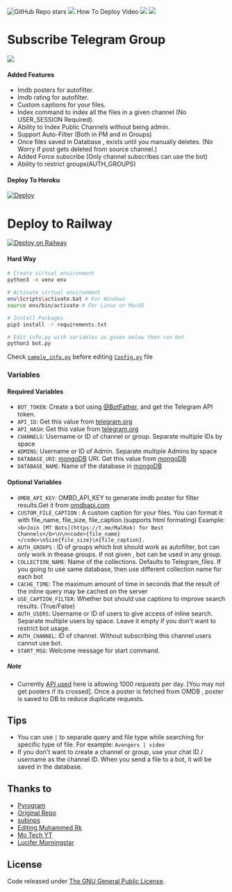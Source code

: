 

![GitHub Repo stars](https://img.shields.io/github/stars/DalinMathew/AutoFilterBotV3?style=social)
<img src="https://img.shields.io/github/forks/DalinMathew/AutoFilterBotV3?style=social"></img>
 How To Deploy Video
<a href="➖ @MovieRosterOfficial ➖"><img src="https://img.shields.io/badge/How%20To%20Deploy-blue.svg?logo=Youtube"></a> <img src="https://img.shields.io/youtube/views/5hnYOKBzyi8?style=social">
# Subscribe Telegram Group
<a href="https://t.me/MovieRosterGroup"> <img src="https://img.shields.io/youtube/channel/subscribers/UCU3Hg3qJJrIaC_0Gw7MLT1A?V?label=Subscribers&style=for-the-badge&color=red&labelColor=ce463"/> </a>

#### Added Features
* Imdb posters for autofilter.
* Imdb rating for autofilter.
* Custom captions for your files.
* Index command to index all the files in a given channel (No USER_SESSION Required).
* Ability to Index Public Channels without being admin.
* Support Auto-Filter (Both in PM and in Groups)
* Once files saved in Database , exists until you manually deletes. (No Worry if post gets deleted from source channel.)
* Added Force subscribe (Only channel subscribes can use the bot)
* Ability to restrict groups(AUTH_GROUPS)

#### Deploy To Heroku

[![Deploy](https://www.herokucdn.com/deploy/button.svg)](https://heroku.com/deploy?template=https://github.com/Pulapatta/Auto_filter_V3)

# Deploy to Railway

[![Deploy on Railway](https://railway.app/button.svg)](https://railway.app/new/template?template=https%3A%2F%2Fgithub.com%2FPulapatta%2FAuto_filter_V3&envs=ADMIN_ID%2CADMINS%2CAPI_HASH%2CAPI_ID%2CAUTH_GROUPS%2CAUTH_USERS%2CBOT_NAME%2CBOT_TOKEN%2CBROADCAST%2CCACHE_TIME%2CCHANNELS%2CCOLLECTION_NAME%2CCUSTOM_FILE_CAPTION%2CDATABASE_1%2CDATABASE_2%2CFORCES_SUB%2COMDB_API_KEY%2CSTART_MSG%2CUSE_CAPTION_FILTER&ADMIN_IDDesc=Control+BroadCast&ADMINSDesc=Username+or+ID+of+Admin.+Separate+multiple+Admins+by+space.&API_HASHDesc=Get+this+value+from+https%3A%2F%2Fmy.telegram.org&API_IDDesc=Get+this+value+from+https%3A%2F%2Fmy.telegram.org&AUTH_GROUPSDesc=ID+of+groups+which+bot+should+work+as+autofilter%2C+bot+can+only+work+in+thease+groups.+If+not+given+%2C+bot+can+be+used+in+any+group.&AUTH_USERSDesc=Username+or+ID+of+users+to+give+access+of+inline+search.+Separate+multiple+users+by+space.+Leave+it+empty+if+you+don%27t+want+to+restrict+bot+usage.&BOT_NAMEDesc=Name+of+the+database+in+mongoDB&BOT_TOKENDesc=Your+bot+token.&BROADCASTDesc=Value+should+be+True+or+False.+Broadcast+with+Forward+Tag+or+as+Copy.%28Without+Forward+Tag%29&CACHE_TIMEDesc=The+maximum+amount+of+time+in+seconds+that+the+result+of+the+inline+query+may+be+cached+on+the+server&CHANNELSDesc=Username+or+ID+of+channel+or+group.+Separate+multiple+IDs+by+space.&COLLECTION_NAMEDesc=Name+of+the+collections.+Defaults+to+Telegram_files.+If+you+are+using+the+same+database%2C+then+use+different+collection+name+for+each+bot&CUSTOM_FILE_CAPTIONDesc=A+custom+file+caption+for+your+files.+formatable+with+%2C+file_name%2C+file_caption%2C+file_size%2C+Read+Readme.md+for+better+understanding.&DATABASE_1Desc=Broadcast+Group+Database&DATABASE_2Desc=mongoDB+URI.+Get+this+value+from+https%3A%2F%2Fwww.mongodb.com&FORCES_SUBDesc=ID+of+channel.Make+sure+bot+is+admin+in+this+channel.+Without+subscribing+this+channel+users+cannot+use+bot.&OMDB_API_KEYDesc=Your+OMBD+API+KEY%2C+Fill+if+you+want+to+generate+a+imdb+poster+of+movie+in+autofilter.&START_MSGDesc=Welcome+message+for+start+command&USE_CAPTION_FILTERDesc=Whether+bot+should+use+captions+to+improve+search+results.+%28True+False%29&ADMIN_IDDefault=1055623367&ADMINSDefault=1055623367&API_HASHDefault=6c2ee4bf150d9f3cd3e3d64aad0772c8&API_IDDefault=6327652&AUTH_GROUPSDefault=-1001480282079+-1001168362616&AUTH_USERSDefault=1055623367&BOT_NAMEDefault=LuciferMoringstar_Robot&BOT_TOKENDefault=2145340575%3AAAFG1ESdg7oy2kdzDXypL4kUzmREb04Mr-Y&BROADCASTDefault=True&CACHE_TIMEDefault=300&CHANNELSDefault=-1001689866371&COLLECTION_NAMEDefault=Telegram_files&CUSTOM_FILE_CAPTIONDefault=%3Ccode%3E%7Bfile_name%7D%3C%2Fcode%3E+%E2%99%BB%EF%B8%8FJoin+with+us%3A+%40MovieRosterGroup&DATABASE_1Default=mongodb%2Bsrv%3A%2F%2FMovie%3AMovie%40cluster0.znqv3.mongodb.net%2FmyFirstDatabase%3FretryWrites%3Dtrue%26w%3Dmajority&DATABASE_2Default=mongodb%2Bsrv%3A%2F%2FJoji%3AJoji%40cluster0.prn5w.mongodb.net%2FmyFirstDatabase%3FretryWrites%3Dtrue%26w%3Dmajority+&FORCES_SUBDefault=-1001501278428&OMDB_API_KEYDefault=318bd6b5&START_MSGDefault=%EA%9C%B1%E1%B4%8F%E1%B4%8F%CA%80y+%E1%B4%85%E1%B4%9C%E1%B4%85%E1%B4%87....%E2%9D%97%EF%B8%8F%E2%9D%97%EF%B8%8F+++%C9%AA+%E1%B4%80%E1%B4%8D+%E1%B4%A1%E1%B4%8F%CA%80%E1%B4%8B+%E1%B4%8F%C9%B4%CA%9F%CA%8F+%EA%9C%B0%E1%B4%8F%CA%80+%E1%B4%8D%CA%8F+%CA%99%E1%B4%8F%EA%9C%B1%EA%9C%B1++++%E1%B4%85%E1%B4%8F+%C9%B4%E1%B4%8F%E1%B4%9B+%EA%9C%B0%CA%9F%E1%B4%8F%E1%B4%8F%E1%B4%85+%E1%B4%8D%E1%B4%87+%C9%AA+%E1%B4%85%E1%B4%8F%C9%B4%27%E1%B4%9B+%CA%9F%C9%AA%E1%B4%8B%E1%B4%87+%EA%9C%B0%CA%9F%E1%B4%8F%E1%B4%8F%E1%B4%85%C9%AA%C9%B4%C9%A2+++%E1%B4%85%E1%B4%8F+%C9%B4%E1%B4%8F%E1%B4%9B+%E1%B4%A1%E1%B4%80%EA%9C%B1%E1%B4%9B%E1%B4%87+%E1%B4%9B%C9%AA%E1%B4%8D%E1%B4%87+%C9%A2%E1%B4%8F+%E1%B4%80%CA%9C%E1%B4%87%E1%B4%80%E1%B4%85+%F0%9D%90%81%F0%9D%90%88%F0%9D%90%93%F0%9D%90%82%F0%9D%90%87+++++%E2%9E%AA+Developer++%F0%9D%91%85%F0%9D%92%B6%F0%9D%92%BB%F0%9D%91%92%F0%9D%91%92%F0%9D%93%86&USE_CAPTION_FILTERDefault=False&referralCode=MrktTech)
#### Hard Way
```bash
# Create virtual environment
python3 -m venv env

# Activate virtual environment
env\Scripts\activate.bat # For Windows
source env/bin/activate # For Linux or MacOS

# Install Packages
pip3 install -r requirements.txt

# Edit info.py with variables as given below then run bot
python3 bot.py
```
Check [`sample_info.py`](sample_info.py) before editing [`Config.py`](Config.py) file

### Variables

#### Required Variables
* `BOT_TOKEN`: Create a bot using [@BotFather](https://telegram.dog/BotFather), and get the Telegram API token.
* `API_ID`: Get this value from [telegram.org](https://my.telegram.org/apps)
* `API_HASH`: Get this value from [telegram.org](https://my.telegram.org/apps)
* `CHANNELS`: Username or ID of channel or group. Separate multiple IDs by space
* `ADMINS`: Username or ID of Admin. Separate multiple Admins by space
* `DATABASE_URI`: [mongoDB](https://www.mongodb.com) URI. Get this value from [mongoDB](https://www.mongodb.com)
* `DATABASE_NAME`: Name of the database in [mongoDB](https://www.mongodb.com)

#### Optional Variables
* `OMDB_API_KEY`: OMBD_API_KEY to generate imdb poster for filter results.Get it from [omdbapi.com](http://www.omdbapi.com/apikey.aspx)
* `CUSTOM_FILE_CAPTION` : A custom caption for your files. You can format it with file_name, file_size, file_caption.(supports html formating)
Example: `<b>Join [MT Bots](https://t.me/MalRok) for Best Channels</b>\n\n<code>{file_name}</code>\nSize{file_size}\n{file_caption}.`
* `AUTH_GROUPS` : ID of groups which bot should work as autofilter, bot can only work in thease groups. If not given , bot can be used in any group.
* `COLLECTION_NAME`: Name of the collections. Defaults to Telegram_files. If you going to use same database, then use different collection name for each bot
* `CACHE_TIME`: The maximum amount of time in seconds that the result of the inline query may be cached on the server
* `USE_CAPTION_FILTER`: Whether bot should use captions to improve search results. (True/False)
* `AUTH_USERS`: Username or ID of users to give access of inline search. Separate multiple users by space. Leave it empty if you don't want to restrict bot usage.
* `AUTH_CHANNEL`: ID of channel. Without subscribing this channel users cannot use bot.
* `START_MSG`: Welcome message for start command.

##### Note
* Currently [API used](http://www.omdbapi.com) here is allowing 1000 requests per day. [You may not get posters if its crossed]. 
Once a poster is fetched from OMDB , poster is saved to DB to reduce duplicate requests.

## Tips
* You can use `|` to separate query and file type while searching for specific type of file. For example: `Avengers | video`
* If you don't want to create a channel or group, use your chat ID / username as the channel ID. When you send a file to a bot, it will be saved in the database.

## Thanks to 
* [Pyrogram](https://github.com/pyrogram/pyrogram)
* [Original Repo](https://github.com/Pulapatta/Auto_filter_V3)
* [subinps](https://github.com/Pulapatta/Auto_filter_V3)
* [Editing Muhammed Rk](https://github.com/Pulapatta/Auto_filter_V3)
* [Mo Tech YT](https://t.me/MovieRosterGroup)
* [Lucifer Morningstar](@Rafeeq_Kunnimon)

## License
Code released under [The GNU General Public License](LICENSE).

